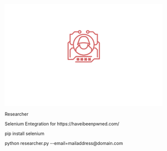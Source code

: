 <html>
<head>
</head>
<body>
<img src="img/researcher.svg" />
<p>Researcher<p>
<p>Selenium Entegration for https://haveibeenpwned.com/</p>

<p>pip install selenium</p>

<p>python researcher.py --email=mailaddress@domain.com</p>
</body>
</html>